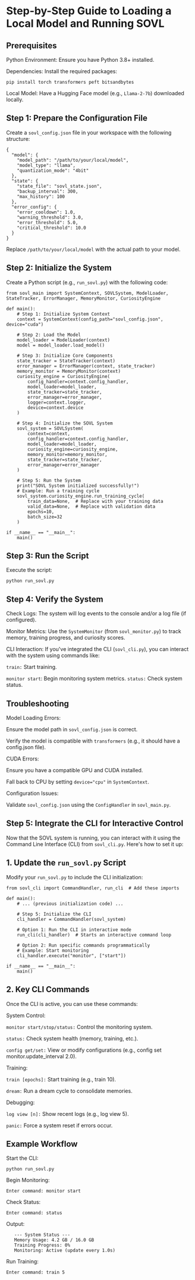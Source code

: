# Step-by-Step Guide to Loading a Local Model and Running SOVL

## Prerequisites

Python Environment: Ensure you have Python 3.8+ installed.

Dependencies: Install the required packages:

`pip install torch transformers peft bitsandbytes`

Local Model: Have a Hugging Face model (e.g., `Llama-2-7b`) downloaded locally.

## Step 1: Prepare the Configuration File

Create a `sovl_config.json` file in your workspace with the following structure:

```
{
  "model": {
    "model_path": "/path/to/your/local/model",
    "model_type": "llama",
    "quantization_mode": "4bit"
  },
  "state": {
    "state_file": "sovl_state.json",
    "backup_interval": 300,
    "max_history": 100
  },
  "error_config": {
    "error_cooldown": 1.0,
    "warning_threshold": 3.0,
    "error_threshold": 5.0,
    "critical_threshold": 10.0
  }
}
```

Replace `/path/to/your/local/model` with the actual path to your model.

## Step 2: Initialize the System

Create a Python script (e.g., `run_sovl.py`) with the following code:

```
from sovl_main import SystemContext, SOVLSystem, ModelLoader, StateTracker, ErrorManager, MemoryMonitor, CuriosityEngine

def main():
    # Step 1: Initialize System Context
    context = SystemContext(config_path="sovl_config.json", device="cuda")

    # Step 2: Load the Model
    model_loader = ModelLoader(context)
    model = model_loader.load_model()

    # Step 3: Initialize Core Components
    state_tracker = StateTracker(context)
    error_manager = ErrorManager(context, state_tracker)
    memory_monitor = MemoryMonitor(context)
    curiosity_engine = CuriosityEngine(
        config_handler=context.config_handler,
        model_loader=model_loader,
        state_tracker=state_tracker,
        error_manager=error_manager,
        logger=context.logger,
        device=context.device
    )

    # Step 4: Initialize the SOVL System
    sovl_system = SOVLSystem(
        context=context,
        config_handler=context.config_handler,
        model_loader=model_loader,
        curiosity_engine=curiosity_engine,
        memory_monitor=memory_monitor,
        state_tracker=state_tracker,
        error_manager=error_manager
    )

    # Step 5: Run the System
    print("SOVL System initialized successfully!")
    # Example: Run a training cycle
    sovl_system.curiosity_engine.run_training_cycle(
        train_data=None,  # Replace with your training data
        valid_data=None,  # Replace with validation data
        epochs=10,
        batch_size=32
    )

if __name__ == "__main__":
    main()
```

## Step 3: Run the Script

Execute the script:

`python run_sovl.py`

## Step 4: Verify the System

Check Logs: The system will log events to the console and/or a log file (if configured).

Monitor Metrics: Use the `SystemMonitor` (from `sovl_monitor.py`) to track memory, training progress, and curiosity scores.

CLI Interaction: If you've integrated the CLI (`sovl_cli.py`), you can interact with the system using commands like:

`train:` Start training.

`monitor start`: Begin monitoring system metrics.
`status:` Check system status.

## Troubleshooting

Model Loading Errors:

Ensure the model path in `sovl_config.json` is correct.

Verify the model is compatible with `transformers` (e.g., it should have a config.json file).

CUDA Errors:

Ensure you have a compatible GPU and CUDA installed.

Fall back to CPU by setting `device="cpu"` in `SystemContext`.

Configuration Issues:

Validate `sovl_config.json` using the `ConfigHandler` in `sovl_main.py`.

## Step 5: Integrate the CLI for Interactive Control

Now that the SOVL system is running, you can interact with it using the Command Line Interface (CLI) from `sovl_cli.py`. Here's how to set it up:

## 1. Update the `run_sovl.py` Script
   
Modify your `run_sovl.py` to include the CLI initialization:

```
from sovl_cli import CommandHandler, run_cli  # Add these imports

def main():
    # ... (previous initialization code) ...

    # Step 5: Initialize the CLI
    cli_handler = CommandHandler(sovl_system)
    
    # Option 1: Run the CLI in interactive mode
    run_cli(cli_handler)  # Starts an interactive command loop

    # Option 2: Run specific commands programmatically
    # Example: Start monitoring
    cli_handler.execute("monitor", ["start"])

if __name__ == "__main__":
    main()
```
## 2. Key CLI Commands
   
Once the CLI is active, you can use these commands:

System Control:

`monitor start/stop/status:` Control the monitoring system.

`status:` Check system health (memory, training, etc.).

`config get/set:` View or modify configurations (e.g., config set monitor.update_interval 2.0).

Training:

`train [epochs]:` Start training (e.g., train 10).

`dream:` Run a dream cycle to consolidate memories.

Debugging:

`log view [n]:` Show recent logs (e.g., log view 5).

`panic:` Force a system reset if errors occur.

## Example Workflow
   
Start the CLI:

`python run_sovl.py`

Begin Monitoring:

`Enter command: monitor start`

Check Status:

`Enter command: status`

Output:

```
   --- System Status ---
   Memory Usage: 4.2 GB / 16.0 GB
   Training Progress: 0%
   Monitoring: Active (update every 1.0s)
```

Run Training:

`Enter command: train 5`



